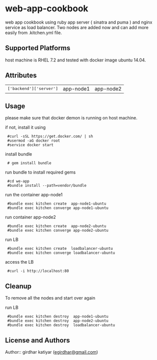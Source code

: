 # web-app-cookbook

web app cookbook using ruby app server ( sinatra and puma ) and nginx service as load balancer. Two nodes are added now and can add more easily from .kitchen.yml file. 

## Supported Platforms

 host machine is RHEL 7.2  and tested with  docker image ubuntu 14.04.

## Attributes

<table>

  <tr>
    <td><tt>['backend']['server']</tt></td>
    <td>app-node1</td>
        <td>app-node2</td>
   </tr>
</table>

## Usage
 please make sure that docker demon is running on host machine. 
 
  if not, install it using 
```
 #curl -sSL https://get.docker.com/ | sh
 #usermod -aG docker root
 #service docker start

``` 
 install bundle
```
 # gem install bundle
```` 
 run bundle to install required gems
```
 #cd we-app 
 #bundle install --path=vendor/bundle
```
 run the container app-node1
```
 #bundle exec kitchen create  app-node1-ubuntu
 #bundle exec kitchen converge app-node1-ubuntu
```

 
 run container app-node2
```
 #bundle exec kitchen create  app-node2-ubuntu
 #bundle exec kitchen converge app-node2-ubuntu
```
 run  LB
```
 #bundle exec kitchen create  loadbalancer-ubuntu
 #bundle exec kitchen converge loadbalancer-ubuntu
 ```
 access the LB 
```
 #curl -i http://localhost:80
```

## Cleanup 

To remove all the nodes and start over again 

 run  LB
```
 #bundle exec kitchen destroy  app-node1-ubuntu
 #bundle exec kitchen destroy  app-node2-ubuntu
 #bundle exec kitchen destroy  loadbalancer-ubuntu

 ```


 

## License and Authors

Author:: girdhar katiyar (<egirdhar@gmail.com>)




